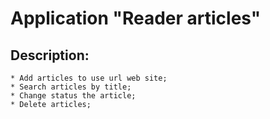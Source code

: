 # Application "Reader articles"
    
## Description:

    * Add articles to use url web site;
    * Search articles by title;
    * Change status the article;
    * Delete articles;
    
    
    
    
    



